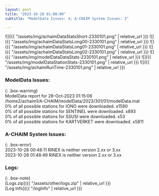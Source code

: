 ```yaml
---
layout: post
title: "2023-10-28 01:00:00"
subtitle: "ModelData Issues: 4; A-CHAIM System Issues: 2"

---
```


![]({{ "/assets/img/achaimDataStatsShort-2330101.png" | relative_url }})
![]({{ "/assets/img/achaimDataStatsLong00-2330101.png" | relative_url }})
![]({{ "/assets/img/achaimDataStatsLong01-2330101.png" | relative_url }})
![]({{ "/assets/img/achaimDataStatsLong02-2330101.png" | relative_url }})
![]({{ "/assets/img/modelDataDataStats-2330101.png" | relative_url }})
![]({{ "/assets/img/modelDataStationStats-2330101.png" | relative_url }})
![]({{ "/assets/img/achaimRunTime-2330101.png" | relative_url }})


### ModelData Issues:  
  
{: .box-warning}  
 ModelData report for 28-Oct-2023 01:15:06   
 /home2/achaim1/A-CHAIM/modelData/2023/301/01/modelData.mat   
 0% of all possible stations for IONO were downloaded. x1590   
 0% of all possible stations for SENTINEL were downloaded. x893   
 0% of all possible stations for SSUSI were downloaded. x53   
 0% of all possible stations for KARTVERKET were downloaded. x5811   
  
### A-CHAIM System Issues:  
  
{: .box-error}  
2023-10-28 00:48:11 RINEX is neither version 2.xx or 3.xx  
2023-10-28 01:48:49 RINEX is neither version 2.xx or 3.xx  

### Logs:  
  
{: .box-note}  
[Logs.zip]({{ "/assets/other/logs.zip" | relative_url }})  
[Log Info]({{ "/logInfo" | relative_url }})  

